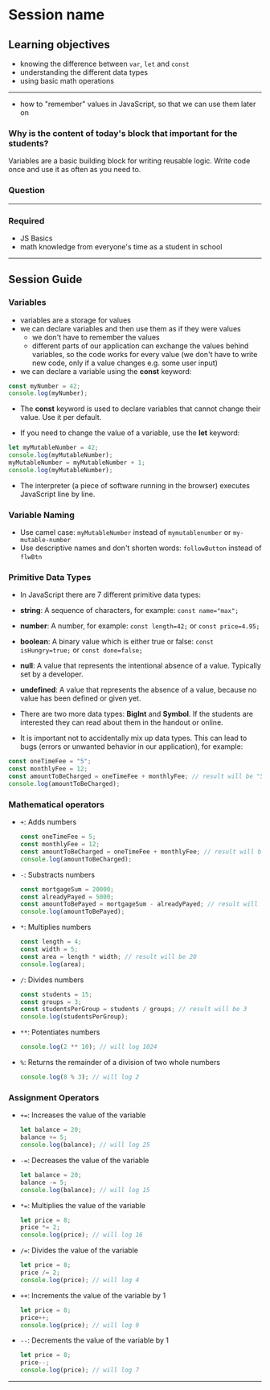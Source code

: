 # Session name

## Learning objectives

- knowing the difference between `var`, `let` and `const`
- understanding the different data types
- using basic math operations

---

- how to "remember" values in JavaScript, so that we can use them later on

### Why is the content of today's block that important for the students?

Variables are a basic building block for writing reusable logic. Write code once and use it as often
as you need to.

### Question

---

### Required

- JS Basics
- math knowledge from everyone's time as a student in school

---

## Session Guide

### Variables

- variables are a storage for values
- we can declare variables and then use them as if they were values
  - we don't have to remember the values
  - different parts of our application can exchange the values behind variables, so the code works
    for every value (we don't have to write new code, only if a value changes e.g. some user input)
- we can declare a variable using the **const** keyword:

```js
const myNumber = 42;
console.log(myNumber);
```

- The **const** keyword is used to declare variables that cannot change their value. Use it per
  default.

- If you need to change the value of a variable, use the **let** keyword:

```js
let myMutableNumber = 42;
console.log(myMutableNumber);
myMutableNumber = myMutableNumber + 1;
console.log(myMutableNumber);
```

- The interpreter (a piece of software running in the browser) executes JavaScript line by line.

### Variable Naming

- Use camel case: `myMutableNumber` instead of `mymutablenumber` or `my-mutable-number`
- Use descriptive names and don't shorten words: `followButton` instead of `flwBtn`

### Primitive Data Types

- In JavaScript there are 7 different primitive data types:

- **string**: A sequence of characters, for example: `const name="max";`
- **number**: A number, for example: `const length=42;` or `const price=4.95;`
- **boolean**: A binary value which is either true or false: `const isHungry=true;` or
  `const done=false;`
- **null**: A value that represents the intentional absence of a value. Typically set by a
  developer.
- **undefined**: A value that represents the absence of a value, because no value has been
  defined or given yet.

- There are two more data types: **BigInt** and **Symbol**. If the students are interested they
  can read about them in the handout or online.

- It is important not to accidentally mix up data types. This can lead to bugs (errors or
  unwanted behavior in our application), for example:

```js
const oneTimeFee = "5";
const monthlyFee = 12;
const amountToBeCharged = oneTimeFee + monthlyFee; // result will be "512"
console.log(amountToBeCharged);
```

### Mathematical operators

- `+`: Adds numbers
  ```js
  const oneTimeFee = 5;
  const monthlyFee = 12;
  const amountToBeCharged = oneTimeFee + monthlyFee; // result will be 17
  console.log(amountToBeCharged);
  ```
- `-`: Substracts numbers
  ```js
  const mortgageSum = 20000;
  const alreadyPayed = 5000;
  const amountToBePayed = mortgageSum - alreadyPayed; // result will be 15000
  console.log(amountToBePayed);
  ```
- `*`: Multiplies numbers
  ```js
  const length = 4;
  const width = 5;
  const area = length * width; // result will be 20
  console.log(area);
  ```
- `/`: Divides numbers
  ```js
  const students = 15;
  const groups = 3;
  const studentsPerGroup = students / groups; // result will be 3
  console.log(studentsPerGroup);
  ```
- `**`: Potentiates numbers
  ```js
  console.log(2 ** 10); // will log 1024
  ```
- `%`: Returns the remainder of a division of two whole numbers
  ```js
  console.log(8 % 3); // will log 2
  ```

### Assignment Operators

- `+=`: Increases the value of the variable
  ```js
  let balance = 20;
  balance += 5;
  console.log(balance); // will log 25
  ```
- `-=`: Decreases the value of the variable
  ```js
  let balance = 20;
  balance -= 5;
  console.log(balance); // will log 15
  ```
- `*=`: Multiplies the value of the variable
  ```js
  let price = 8;
  price *= 2;
  console.log(price); // will log 16
  ```
- `/=`: Divides the value of the variable
  ```js
  let price = 8;
  price /= 2;
  console.log(price); // will log 4
  ```
- `++`: Increments the value of the variable by 1
  ```js
  let price = 8;
  price++;
  console.log(price); // will log 9
  ```
- `--`: Decrements the value of the variable by 1
  ```js
  let price = 8;
  price--;
  console.log(price); // will log 7
  ```

---
